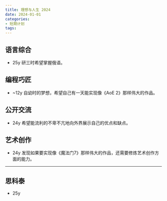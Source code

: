 ```yaml
---
title: 理想与人生 2024
date: 2024-01-01
categories:
- 短期计划
tags:
---
```


## 语言综合

- 25y 研三时希望掌握俄语。

## 编程巧匠

- ~12y 自幼时的梦想，希望自己有一天能实现像《AoE 2》那样伟大的作品。

## 公开交流

- 24y 希望能流利的不卑不亢地向外界展示自己的优点和缺点。

## 艺术创作

- 24y 发现如果要实现像《魔法门7》那样伟大的作品，还需要修炼艺术创作方面的能力。

---

## 思科泰

- 25y
